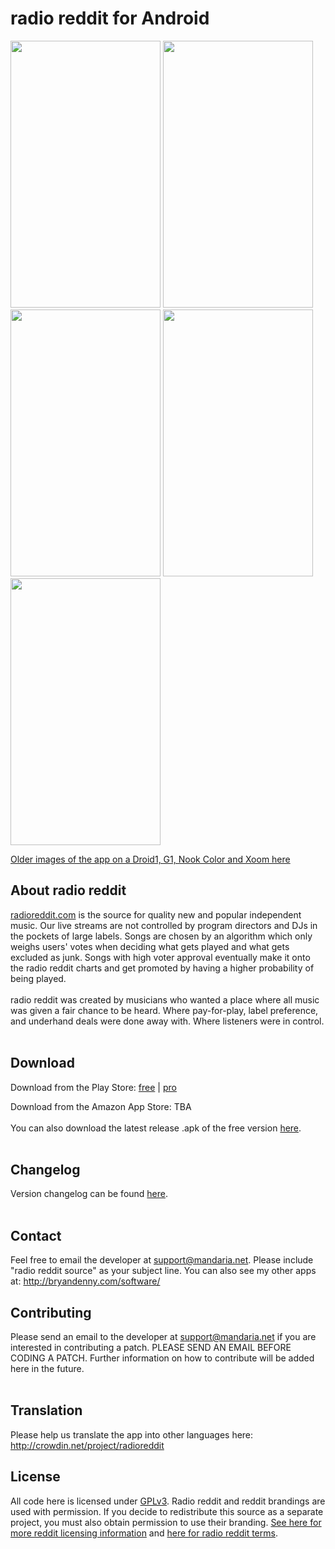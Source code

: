 # radio reddit for Android #

<img width='240px' height='427px' src='http://i.imgur.com/Ue8pbC4.png'> <img width='240px' height='427px' src='http://i.imgur.com/XNgyYyt.png'> <img width='240px' height='427px' src='http://i.imgur.com/xdeoBnn.png'> <img width='240px' height='427px' src='http://i.imgur.com/RRFmqFz.png'> <img width='240px' height='427px' src='http://i.imgur.com/FUpsO2m.png'>

<a href='http://imgur.com/a/7L8cB'>Older images of the app on a Droid1, G1, Nook Color and Xoom here</a>

<h2>About radio reddit</h2>
<a href='http://www.radioreddit.com'>radioreddit.com</a> is the source for quality new and popular independent music. Our live streams are not controlled by program directors and DJs in the pockets of large labels. Songs are chosen by an algorithm which only weighs users' votes when deciding what gets played and what gets excluded as junk. Songs with high voter approval eventually make it onto the radio reddit charts and get promoted by having a higher probability of being played.<br>
<br>
radio reddit was created by musicians who wanted a place where all music was given a fair chance to be heard. Where pay-for-play, label preference, and underhand deals were done away with. Where listeners were in control.<br>
<br>
<h2>Download</h2>

Download from the Play Store: <a href='https://play.google.com/store/apps/details?id=net.mandaria.radioredditfree'>free</a> | <a href='https://play.google.com/store/apps/details?id=net.mandaria.radioredditpro'>pro</a>

Download from the Amazon App Store: TBA<br>
<br>
You can also download the latest release .apk of the free version <a href='http://code.google.com/p/radioreddit-android/downloads/list'>here</a>.<br>
<br>
<h2>Changelog</h2>

Version changelog can be found <a href='http://code.google.com/p/radioreddit-android/source/browse/trunk/RadioReddit/changelog.txt'>here</a>.<br>
<br>
<h2>Contact</h2>

Feel free to email the developer at support@mandaria.net.  Please include "radio reddit source" as your subject line.  You can also see my other apps at: <a href='http://bryandenny.com/software/'>http://bryandenny.com/software/</a>

<h2>Contributing</h2>

Please send an email to the developer at support@mandaria.net if you are interested in contributing a patch. PLEASE SEND AN EMAIL BEFORE CODING A PATCH. Further information on how to contribute will be added here in the future.<br>
<br>
<h2>Translation</h2>

Please help us translate the app into other languages here: <a href='http://crowdin.net/project/radioreddit'>http://crowdin.net/project/radioreddit</a>


<h2>License</h2>

All code here is licensed under <a href='http://www.gnu.org/licenses/gpl.html'>GPLv3</a>. Radio reddit and reddit brandings are used with permission. If you decide to redistribute this source as a separate project, you must also obtain permission to use their branding. <a href='http://www.reddit.com/help/licensing'>See here for more reddit licensing information</a> and <a href='http://www.radioreddit.com/terms_of_use'>here for radio reddit terms</a>.